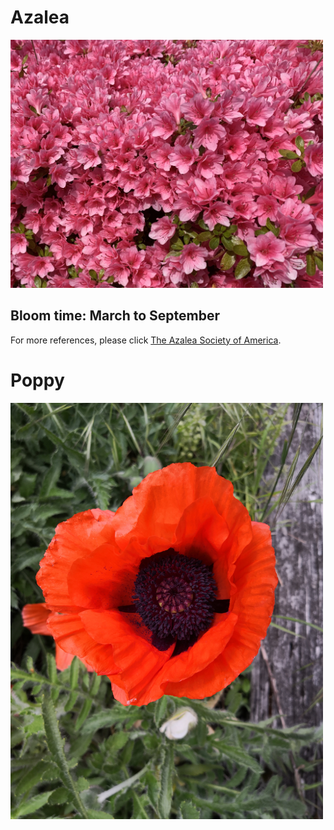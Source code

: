 <h1>Azalea</h1>
<img src="Azalea.jpg" alt="Azalea" width="500">
<h2>Bloom time: March to September</h2>
<p>For more references, please click <a href="https://www.azaleas.org/azalea-basics/">The Azalea Society of America</a>.</p>

<h1>Poppy</h1>
<img src="Poppy.jpg" alt="Azalea" width="500">
